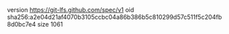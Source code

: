 version https://git-lfs.github.com/spec/v1
oid sha256:a2e04d21af4070b3105ccbc04a86b386b5c810299d57c511f5c204fb8d0bc7e4
size 1061
